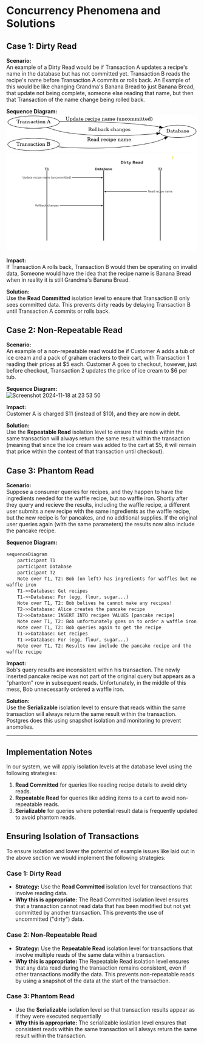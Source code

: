 
# Concurrency Phenomena and Solutions

## Case 1: Dirty Read
**Scenario:**  
An example of a Dirty Read would be if Transaction A updates a recipe's name in the database but has not committed yet. Transaction B reads the recipe's name before Transaction A commits or rolls back. An Example of this would be like changing Grandma's Banana Bread to just Banana Bread, that update not being complete, someone else reading that name, but then that Transaction of the name change being rolled back. 

**Sequence Diagram:**  
![Dirty Read](dirtyReadPt1.png)
![Dirty Read Diagram](dirtyReadPt2.png)

**Impact:**  
If Transaction A rolls back, Transaction B would then be operating on invalid data, Someone would have the idea that the recipe name is Banana Bread when in reality it is still Grandma's Banana Bread. 

**Solution:**  
Use the **Read Committed** isolation level to ensure that Transaction B only sees committed data. This prevents dirty reads by delaying Transaction B until Transaction A commits or rolls back.

## Case 2: Non-Repeatable Read
**Scenario:**  
An example of a non-repeatable read would be if Customer A adds a tub of ice cream and a pack of graham crackers to their cart, with Transaction 1 reading their prices at $5 each. Customer A goes to checkout, however, just before checkout, Transaction 2 updates the price of ice cream to $6 per tub.

**Sequence Diagram:**  
<img width="370" alt="Screenshot 2024-11-18 at 23 53 50" src="https://github.com/user-attachments/assets/f3f1e8e1-f03b-4ec1-a888-b53b00dc9e65">

**Impact:**  
Customer A is charged $11 (instead of $10), and they are now in debt.

**Solution:**  
Use the **Repeatable Read** isolation level to ensure that reads within the same transaction will always return the same result within the transaction (meaning that since the ice cream was added to the cart at $5, it will remain that price within the context of that transaction until checkout).

## Case 3: Phantom Read
**Scenario:**  
Suppose a consumer queries for recipes, and they happen to have the ingredients needed for the waffle recipe, but no waffle iron. Shortly after they query and recieve the results, including the waffle recipe, a different user submits a new recipe with the same ingredients as the waffle recipe, but the new recipe is for pancakes, and no additional supplies. If the original user queries again (with the same parameters) the results now also include the pancake recipe.

**Sequence Diagram:**  
```mermaid
sequenceDiagram
    participant T1
    participant Database
    participant T2
    Note over T1, T2: Bob (on left) has ingredients for waffles but no waffle iron
    T1->>Database: Get recipes
    T1->>Database: For (egg, flour, sugar...)
    Note over T1, T2: Bob belives he cannot make any recipes!
    T2->>Database: Alice creates the pancake recipe
    T2->>Database: INSERT INTO recipes VALUES [pancake recipe]
    Note over T1, T2: Bob unfortunately goes on to order a waffle iron
    Note over T1, T2: Bob queries again to get the recipe
    T1->>Database: Get recipes
    T1->>Database: For (egg, flour, sugar...)
    Note over T1, T2: Results now include the pancake recipe and the waffle recipe
```

**Impact:**  
Bob's query results are inconsistent within his transaction. The newly inserted pancake recipe was not part of the original query but appears as a "phantom" row in subsequent reads. Unfortunately, in the middle of this mess, Bob unnecessarily ordered a waffle iron.

**Solution:**  
Use the **Serializable** isolation level to ensure that reads within the same transaction will always return the same result within the transaction. Postgres does this using snapshot isolation and monitoring to prevent anomolies. 

---

## Implementation Notes
In our system, we will apply isolation levels at the database level using the following strategies:

1. **Read Committed** for queries like reading recipe details to avoid dirty reads.
2. **Repeatable Read** for queries like adding items to a cart to avoid non-repeatable reads.
2. **Serializable** for queries where potential result data is frequently updated to avoid phantom reads.

## Ensuring Isolation of Transactions

To ensure isolation and lower the potential of example issues like laid out in the above section we would implement the  following strategies:

### Case 1: Dirty Read
- **Strategy:** Use the **Read Committed** isolation level for transactions that involve reading data.
- **Why this is appropriate:** The Read Committed isolation level ensures that a transaction cannot read data that has been modified but not yet committed by another transaction. This prevents the use of uncommitted ("dirty") data.
### Case 2: Non-Repeatable Read
- **Strategy:** Use the **Repeatable Read** isolation level for transactions that involve multiple reads of the same data within a transaction.
- **Why this is appropriate:** The Repeatable Read isolation level ensures that any data read during the transaction remains consistent, even if other transactions modify the data. This prevents non-repeatable reads by using a snapshot of the data at the start of the transaction. 
### Case 3: Phantom Read
- Use the **Serializable** isolation level so that transaction results appear as if they were executed sequentially
- **Why this is appropriate:** The serializable ioslation level ensures that consistent reads within the same transaction will always return the same result within the transaction. 

